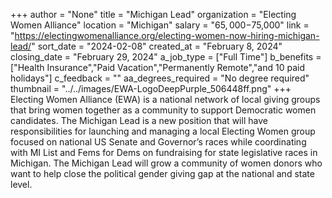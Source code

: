 +++
author = "None"
title = "Michigan Lead"
organization = "Electing Women Alliance"
location = "Michigan"
salary = "$65,000-$75,000"
link = "https://electingwomenalliance.org/electing-women-now-hiring-michigan-lead/"
sort_date = "2024-02-08"
created_at = "February 8, 2024"
closing_date = "February 29, 2024"
a_job_type = ["Full Time"]
b_benefits = ["Health Insurance","Paid Vacation","Permanently Remote","and 10 paid holidays"]
c_feedback = ""
aa_degrees_required = "No degree required"
thumbnail = "../../images/EWA-LogoDeepPurple_506448ff.png"
+++
Electing Women Alliance (EWA) is a national network of local giving groups that bring women together as a community to support Democratic women candidates. The Michigan Lead is a new position that will have responsibilities for launching and managing a local Electing Women group focused on national US Senate and Governor’s races while coordinating with MI List and Fems for Dems on fundraising for state legislative races in Michigan. The Michigan Lead will grow a community of women donors who want to help close the political gender giving gap at the national and state level.